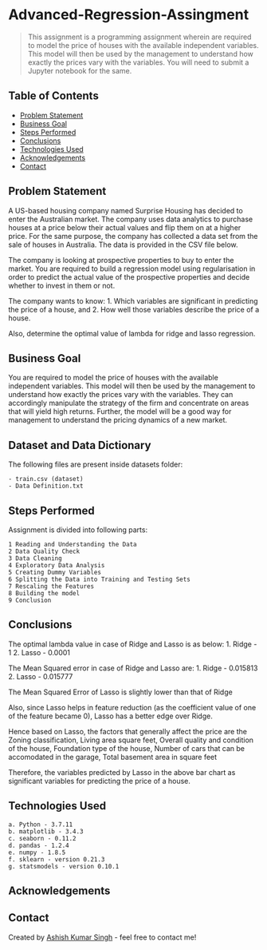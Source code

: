 # Advanced-Regression-Assingment
> This assignment is a programming assignment wherein are required to model the price of houses with the available independent variables. This model will then be used by the management to understand how exactly the prices vary with the variables. You will need to submit a Jupyter notebook for the same. 

## Table of Contents
* [Problem Statement](#problem-statement)
* [Business Goal](#business-goal)
* [Steps Performed](#steps-performed)
* [Conclusions](#conclusions)
* [Technologies Used](#technologies-used)
* [Acknowledgements](#acknowledgements)
* [Contact](#contact)

<!-- You can include any other section that is pertinent to your problem -->

## Problem Statement
A US-based housing company named Surprise Housing has decided to enter the Australian market. The company uses data analytics to purchase houses at a price below their actual values and flip them on at a higher price. For the same purpose, the company has collected a data set from the sale of houses in Australia. The data is provided in the CSV file below.

The company is looking at prospective properties to buy to enter the market. You are required to build a regression model using regularisation in order to predict the actual value of the prospective properties and decide whether to invest in them or not.

The company wants to know:
	1. Which variables are significant in predicting the price of a house, and
	2. How well those variables describe the price of a house.

 

Also, determine the optimal value of lambda for ridge and lasso regression.

## Business Goal
You are required to model the price of houses with the available independent variables. This model will then be used by the management to understand how exactly the prices vary with the variables. They can accordingly manipulate the strategy of the firm and concentrate on areas that will yield high returns. Further, the model will be a good way for management to understand the pricing dynamics of a new market.

## Dataset and Data Dictionary
The following files are present inside datasets folder:

    - train.csv (dataset)
	- Data Definition.txt

## Steps Performed
Assignment is divided into following parts:

	1 Reading and Understanding the Data
	2 Data Quality Check
	3 Data Cleaning
	4 Exploratory Data Analysis
	5 Creating Dummy Variables
	6 Splitting the Data into Training and Testing Sets
	7 Rescaling the Features
	8 Building the model
	9 Conclusion

## Conclusions
The optimal lambda value in case of Ridge and Lasso is as below:
	1. Ridge - 1
	2. Lasso - 0.0001

The Mean Squared error in case of Ridge and Lasso are:
	1. Ridge - 0.015813
	2. Lasso - 0.015777

The Mean Squared Error of Lasso is slightly lower than that of Ridge

Also, since Lasso helps in feature reduction (as the coefficient value of one of the feature became 0), Lasso has a better edge over Ridge.

Hence based on Lasso, the factors that generally affect the price are the Zoning classification, Living area square feet, Overall quality and condition of the house, Foundation type of the house, Number of cars that can be accomodated in the garage, Total basement area in square feet

Therefore, the variables predicted by Lasso in the above bar chart as significant variables for predicting the price of a house.

## Technologies Used
	a. Python - 3.7.11
	b. matplotlib - 3.4.3
	c. seaborn - 0.11.2
	d. pandas - 1.2.4
	e. numpy - 1.8.5
	f. sklearn - version 0.21.3
	g. statsmodels - version 0.10.1

<!-- As the libraries versions keep on changing, it is recommended to mention the version of library used in this project -->
## Acknowledgements

## Contact
Created by [Ashish Kumar Singh](https://github.com/ashish0688) - feel free to contact me!



